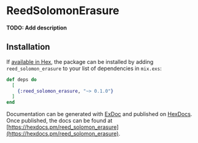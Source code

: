 # ReedSolomonErasure

**TODO: Add description**

## Installation

If [available in Hex](https://hex.pm/docs/publish), the package can be installed
by adding `reed_solomon_erasure` to your list of dependencies in `mix.exs`:

```elixir
def deps do
  [
    {:reed_solomon_erasure, "~> 0.1.0"}
  ]
end
```

Documentation can be generated with [ExDoc](https://github.com/elixir-lang/ex_doc)
and published on [HexDocs](https://hexdocs.pm). Once published, the docs can
be found at [https://hexdocs.pm/reed_solomon_erasure](https://hexdocs.pm/reed_solomon_erasure).

